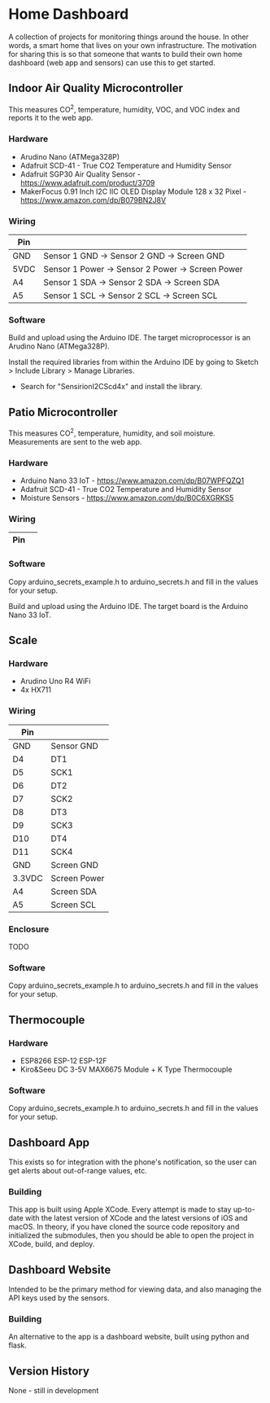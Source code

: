 # Home Dashboard

A collection of projects for monitoring things around the house. In other words, a smart home that lives on your own infrastructure. The motivation for sharing this is so that someone that wants to build their own home dashboard (web app and sensors) can use this to get started.

## Indoor Air Quality Microcontroller

This measures CO<sup>2</sup>, temperature, humidity, VOC, and VOC index and reports it to the web app.

### Hardware

* Arudino Nano (ATMega328P)
* Adafruit SCD-41 - True CO2 Temperature and Humidity Sensor
* Adafruit SGP30 Air Quality Sensor - https://www.adafruit.com/product/3709
* MakerFocus 0.91 Inch I2C IIC OLED Display Module 128 x 32 Pixel - https://www.amazon.com/dp/B079BN2J8V

### Wiring

Pin | |
-- | -- |
GND | Sensor 1 GND -> Sensor 2 GND -> Screen GND
5VDC | Sensor 1 Power -> Sensor 2 Power -> Screen Power
A4 | Sensor 1 SDA -> Sensor 2 SDA -> Screen SDA
A5 | Sensor 1 SCL -> Sensor 2 SCL -> Screen SCL

### Software

Build and upload using the Arduino IDE. The target microprocessor is an Arudino Nano (ATMega328P).

Install the required libraries from within the Arduino IDE by going to Sketch > Include Library > Manage Libraries.
* Search for "SensirionI2CScd4x" and install the library.

## Patio Microcontroller

This measures CO<sup>2</sup>, temperature, humidity, and soil moisture. Measurements are sent to the web app.

### Hardware

* Arduino Nano 33 IoT - https://www.amazon.com/dp/B07WPFQZQ1
* Adafruit SCD-41 - True CO2 Temperature and Humidity Sensor
* Moisture Sensors - https://www.amazon.com/dp/B0C6XGRKS5

### Wiring

Pin | |
-- | -- |

### Software

Copy arduino_secrets_example.h to arduino_secrets.h and fill in the values for your setup.

Build and upload using the Arduino IDE. The target board is the Arduino Nano 33 IoT.

## Scale

### Hardware

* Arudino Uno R4 WiFi
* 4x HX711

### Wiring

Pin | |
-- | -- |
GND | Sensor GND
D4 | DT1
D5 | SCK1
D6 | DT2
D7 | SCK2
D8 | DT3
D9 | SCK3
D10 | DT4
D11 | SCK4
GND | Screen GND
3.3VDC | Screen Power
A4 | Screen SDA
A5 | Screen SCL

### Enclosure

TODO

### Software

Copy arduino_secrets_example.h to arduino_secrets.h and fill in the values for your setup.

## Thermocouple

### Hardware

* ESP8266 ESP-12 ESP-12F
* Kiro&Seeu DC 3-5V MAX6675 Module + K Type Thermocouple

### Software

Copy arduino_secrets_example.h to arduino_secrets.h and fill in the values for your setup.

## Dashboard App

This exists so for integration with the phone's notification, so the user can get alerts about out-of-range values, etc.

### Building

This app is built using Apple XCode. Every attempt is made to stay up-to-date with the latest version of XCode and the latest versions of iOS and macOS. In theory, if you have cloned the source code repository and initialized the submodules, then you should be able to open the project in XCode, build, and deploy.

## Dashboard Website

Intended to be the primary method for viewing data, and also managing the API keys used by the sensors.

### Building

An alternative to the app is a dashboard website, built using python and flask.

## Version History

None - still in development
